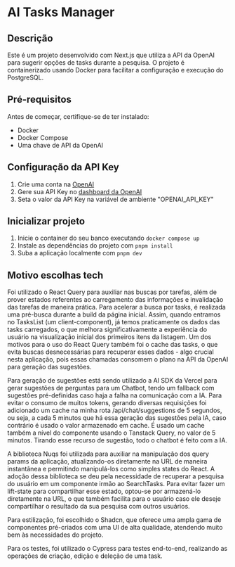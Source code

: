 # AI Tasks Manager

## Descrição
Este é um projeto desenvolvido com Next.js que utiliza a API da OpenAI para sugerir opções de tasks durante a pesquisa. O projeto é containerizado usando Docker para facilitar a configuração e execução do PostgreSQL.

## Pré-requisitos
Antes de começar, certifique-se de ter instalado:
- Docker
- Docker Compose
- Uma chave de API da OpenAI

## Configuração da API Key
1. Crie uma conta na [OpenAI](https://platform.openai.com/signup)
2. Gere sua API Key no [dashboard da OpenAI](https://platform.openai.com/api-keys)
3. Seta o valor da API Key na variável de ambiente "OPENAI_API_KEY"

## Inicializar projeto
1. Inicie o container do seu banco executando ```docker compose up```
2. Instale as dependências do projeto com ```pnpm install```
2. Suba a aplicação localmente com ``pnpm dev``

## Motivo escolhas tech

Foi utilizado o React Query para auxiliar nas buscas por tarefas, além de prover estados referentes ao carregamento das informações e invalidação das tarefas de maneira prática. Para acelerar a busca por tasks, é realizada uma pré-busca durante a build da página inicial. Assim, quando entramos no TasksList (um client-component), já temos praticamente os dados das tasks carregados, o que melhora significativamente a experiência do usuário na visualização inicial dos primeiros itens da listagem. Um dos motivos para o uso do React Query também foi o cache das tasks, o que evita buscas desnecessárias para recuperar esses dados - algo crucial nesta aplicação, pois essas chamadas consomem o plano na API da OpenAI para geração das sugestões.

Para geração de sugestões está sendo utilizado a AI SDK da Vercel para gerar sugestões
de perguntas para um Chatbot, tendo um fallback com sugestões pré-definidas caso haja
a falha na comunicação com a IA. Para evitar o consumo de muitos tokens, gerando diversas
requisições foi adicionado um cache na minha rota /api/chat/suggestions de 5 segundos, ou seja, a cada 5 minutos que há essa geração das sugestões pela IA, caso contrário é usado
o valor armazenado em cache. É usado um cache também a nível do componente usando o Tanstack Query, no valor de 5 minutos. Tirando esse recurso de sugestão, todo o chatbot é feito
com a IA.

A biblioteca Nuqs foi utilizada para auxiliar na manipulação dos query params da aplicação, atualizando-os diretamente na URL de maneira instantânea e permitindo manipulá-los como simples states do React. A adoção dessa biblioteca se deu pela necessidade de recuperar a pesquisa do usuário em um componente irmão ao SearchTasks. Para evitar fazer um lift-state para compartilhar esse estado, optou-se por armazená-lo diretamente na URL, o que também facilita para o usuário caso ele deseje compartilhar o resultado da sua pesquisa com outros usuários.

Para estilização, foi escolhido o Shadcn, que oferece uma ampla gama de componentes pré-criados com uma UI de alta qualidade, atendendo muito bem às necessidades do projeto.

Para os testes, foi utilizado o Cypress para testes end-to-end, realizando as operações de criação, edição e deleção de uma task.
